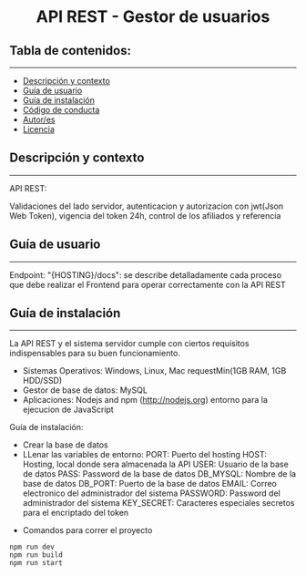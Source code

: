 <h1 align="center"> API REST - Gestor de usuarios</h1>

## Tabla de contenidos:

---

-   [Descripción y contexto](#descripción-y-contexto)
-   [Guía de usuario](#guía-de-usuario)
-   [Guía de instalación](#guía-de-instalación)
-   [Código de conducta](#código-de-conducta)
-   [Autor/es](#autores)
-   [Licencia](#licencia)

## Descripción y contexto

---

API REST:

Validaciones del lado servidor, autenticacion y autorizacion con jwt(Json Web Token), vigencia del token 24h, control de los afiliados y referencia

## Guía de usuario

---

Endpoint: "{HOSTING}/docs": se describe detalladamente cada proceso que debe realizar el Frontend para operar correctamente con la API REST

## Guía de instalación

---

La API REST y el sistema servidor cumple con ciertos requisitos indispensables para su buen funcionamiento.

-   Sistemas Operativos: Windows, Linux, Mac requestMin(1GB RAM, 1GB HDD/SSD)
-   Gestor de base de datos: MySQL
-   Aplicaciones: Nodejs and npm (http://nodejs.org) entorno para la ejecucion de JavaScript

Guía de instalación:

-   Crear la base de datos
-   LLenar las variables de entorno:
    PORT: Puerto del hosting
    HOST: Hosting, local donde sera almacenada la API
    USER: Usuario de la base de datos
    PASS: Password de la base de datos
    DB_MYSQL: Nombre de la base de datos
    DB_PORT: Puerto de la base de datos
    EMAIL: Correo electronico del administrador del sistema
    PASSWORD: Password del administrador del sistema
    KEY_SECRET: Caracteres especiales secretos para el encriptado del token

*   Comandos para correr el proyecto

```
npm run dev
npm run build
npm run start
```
